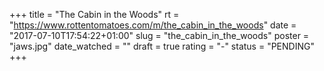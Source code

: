 +++
title = "The Cabin in the Woods"
rt = "https://www.rottentomatoes.com/m/the_cabin_in_the_woods"
date = "2017-07-10T17:54:22+01:00"
slug = "the_cabin_in_the_woods"
poster = "jaws.jpg"
date_watched = ""
draft = true
rating = "-"
status = "PENDING"
+++
